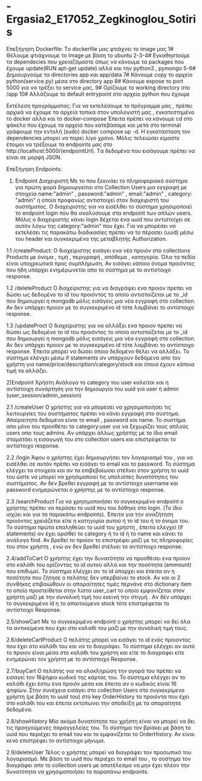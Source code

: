 # -Ergasia2_E17052_Zegkinoglou_Sotiris

Επεξήγηση Dockerfile: Tο dockerfile μας φτιάχνει το image μας
  1# Θέλουμε φτιάχνουμε το Image με βάση το ubuntu
  2-3-4# Εγκαθηστούμε τα dependecies που χρειαζόμαστε όπως να κάνουμε τα packages που έχουμε update(RUN apt-get update) αλλά και την python3 , pymongo 
  5-6# Δημιουργούμε τα directories app και app/data
  7# Κάνουμε copy το αρχείο python(service.py) μέσα στο directory app
  8# Κάνουμε expose το port 5000 για να τρέξει το service μας.
  9# Oρίζουμε το working directory στο /app
  10# Αλλάζουμε το default entrypoint στο αρχείο python που έχουμε
  
  
Eκτέλεση προγράμματος:
  Για να εκτελέσουμε το πρόγραμμα μας , πρέπει αρχικά να έχουμε τα αρχεία τοπικά στον υπολογιστή μας , εγκατεστημένο το docker αλλά και το docker-compose
  Έπειτα πρέπει να κάνουμε cd στο φάκελο που έχουμε τα αρχεία που κατεβάσαμε και μετά στo terminal γράφουμε την εντολή (sudo) docker compose up -d. Η εγκατάσταση τον dependencies μπορεί να παρεί λίγο χρόνο. Μόλις τελειώσει είμαστε έτοιμοι να τρέξουμε 
  τα endpoints μας στο http://localhost:5000/(endpointUrl). Tα δεδομένα που εισάγουμε πρέπει να είναι σε μορφή JSON.


Επεξήγηση Endpoints:

1) Endpoint Διαχειριστή
Με το που ξεκινάει το πληροφοριακό σύστημα για πρώτη φορά δημιουργείται στο Collection Users μια εγγραφή με στοιχεία name:"admin" , password:"admin" , email:"admin" , category:   "admin" η οποία προφανώς αντιστοιχεί στον διαχειριστή του συστήματος. Ο διαχειριστής για να εισέλθει το σύστημα χρησιμοποιεί το endpoint login που θα αναλύσουμε στα endpoint     των απλών users. Μόλις ο διαχειριστής κάνει login δέχεται ένα uuid που αντιστοίχει σε αυτόν λόγω της category:"admin" που έχει. Για να μπορέσει να εκτελέσει τις παρακάτω διαδικασίες πρέπει να το πέρασει (uuid) μέσω του header και συγκεκριμένα της μεταβλητής Authorization.

  1.1 /createProduct:
   O διαχείριστης εισάγει ενα νέο προιόν στο collections Products με όνομα , τιμή , περιγραφή , απόθεμα , κατηγορία. Όλα τα πεδία είναι υποχρεωτικά προς συμπλήρωση. Αν εισάγει   κάποιο όνομα προιόντος που ήδη υπάρχει ενημέρωνεται απο το σύστημα με το αντίστοιχο response.

  1.2 /deleteProduct
  O διαχείριστης για να διαγράψει ενα προιον πρεπει να δώσει ως δεδομένο το id του προιόντος το οποίο αντιστοίζεται με το _id που δημιουργεί η mongodb μόλις εισάγεις μια νέα         εγγραφή στο collection. Αν δεν υπάρχει προιον με το συγκεκριμένο id τότε λαμβάνει το αντίστοιχο response.
  
  1.3 /updateProct
   O διαχείριστης για να αλλάξει ενα προιον πρεπει να δώσει ως δεδομένο το id του προιόντος το οποίο αντιστοίζεται με το _id που δημιουργεί η mongodb μόλις εισάγεις μια νέα       εγγραφή στο collection. Αν δεν υπάρχει προιον με το συγκεκριμένο id τότε λαμβάνει το αντίστοιχο response. Έπειτα μπορεί να δώσει όποιο δεδομένο θέλει να αλλάξει. Το σύστημα   ελένχει μέσω if statements αν υπάρχουν δεδόμενα απο τον χρήστη για name/price/description/category/stock και όποια έχουν κάποια τιμή τα αλλάζει.
  
  
2)Endpoint Χρήστη
Ανάλογα το category του user καλείται και η αντίστοιχη συνάρτηση για την δημιουργία του uuid για user ή admin (user_session/admin_session)
 
  2.1 /createUser
  Ο χρήστης για να μπορέσει να χρησιμοποιήσει τις λειτουργίες του συστήματος πρέπει να κάνει εγγραφή στο σύστημα. Απαίραιτητα δεδομένα είναι το email , password και name. To  συστήμα απο μόνο του προσθέτει το category:user για να ξεχωρίζει τους απλούς users απο τους admins. Aν υπάρχει άλλως χρήστης με το ίδιο email σταματάει η εισαγωγή του στο collection users και επιστρέφεται το αντίστοιχο response.
  
  2.2 /login
  Άφου ο χρήστης έχει δημιουργήσει τον λογαριασμό του , για να εισέλθει σε αυτόν πρέπει να εισάγει το email και το password. Το σύστημα ελέγχει τα στοιχεία και αν τα επιβεβαίωσει στέλνει στον χρήστη το uuid του ώστε να μπορεί να χρησιμοποιεί τις υπολοίπες δυνατότητες του συστήματος. Αν δεν βρεθεί εγγραφή με το αντίστοιχο username και password ενημερώνεται ο χρήστης με το αντίστοιχο response.
  
  2.3 /searchProduct
  Για να χρησιμοποιήσει το συγκεκριμένο endpoint ο χρήστης πρέπει να περάσει το uuid που του δόθηκε στο login. (Το ίδιο ισχύει και για τα παρακάτω endpoints). Έπειτα για την αναζήτηση προιόντος χρειάζεται είτε η κατηγορία αυτού ή το id του ή το όνομα του. Το σύστημα πρώτα επαληθεύει το uuid του χρήστη , έπειτα ελεγχεί (if statements) αν έχει ορισθεί το category ή το id ή το name και κάνει το ανάλογο find. Αν βρεθεί το προίον το επιστρέφει μαζί με τις πληροφορίες του στον χρήστη , ενώ αν δεν βρεθεί στέλνει το αντίστοιχο response.
  
  2.4/addToCart
  Ο χρήστης έχει την δυνατότητα να προσθέσει ενα προίον στο καλάθι του ορίζοντας το id αυτού αλλά και την ποσότητα (ammount) που επιθυμεί. Το σύστημα ελέγχει αν το id ύπαρχει και έπειτα αν η ποσότητα που ζήτησε ο πελάτης δεν υπερβαίνει το stock. Aν και οι 2 συνθήκες επιβαιώθουν οι απαραίτητες τιμές περνάνε στο dictionary item το οποίο προστείθεται στην λίστα user_cart το οποίο εμφανίζεται στον χρήστη μαζί με την συνολική τιμή του εκεινή την στιγμή . Aν δέν υπάρχει το συγκεκριμένο id η το απαιτούμενο stock τότε επιστρέφεται το αντίστοιχο Response.
  
  2.5/showCart
  Με το συγκεκριμένο endpoint ο χρήστης μπορεί να δεί όλα τα αντικείμενα που έχει στο καλαθί του μαζί με την συνολική τιμή τους.
  
  2.6/deleteCartProduct
  Ο πελάτης μπορεί να εισάγει το id ενός προιοντος που έχει στο καλάθι του και να το διαγράψει. Το σύστημα ελέγχει αν αυτό το προιον είναι μέσα στο καλάθι του χρήστη και είτε το διαγράφει είτε ενημερώνει τον χρήστη με το αντίστοιχο Response.
  
  2.7/buyCart
  O πελάτης για να ολοκληρώση την αγορά του πρέπει να εισαγεί τον 16ψήφιο κωδικό της κάρτας του. Το σύστημα ελέγχει αν το καλάθι έχει έστω ένα προιόν μέσα και έπειτα αν ο κωδικός είναι 16 ψηφίων. Στην συνέχεια εισάγει στο collection Users στο συγκεκρίμενο χρήστη (με βάση το uuid του) στο key OrderHistory τα προιόντα που έχει στο καλάθι του και έπειτα εκτύπωνει την αποδείξη με τα απαραίτητα δεδομένα.
  
  2.8/showHistory
  Μία ακόμα δυνατότητα του χρήστη είναι να μπορεί να δει τις προηγούμενες παραγγελείες του. Το σύστημα τον βρίσκει με βάση το uuid που περιέχει το email του και το εμφανίζεται το OrderHistory. Αν είναι κενό επιστρέφει το αντίστοιχο μήνυμα.
  
  2.9/deleteUser
  Τέλος ο χρήστης μπορεί να διαγράψει τον προσωπικό του λογαριασμό. Με βάση το uuid που περιέχει το email του , το σύστημα τον διαγράφει απο το collection users με αποτέλεσμα να μην έχει πλέον την δυνατότητα να χρησιμοποιήσει τα παραπάνω endpoints.
  
